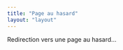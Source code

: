 ```yaml
---
title: "Page au hasard"
layout: "layout"
---
```


<script>
  const base = window.location.pathname.replace(/\\/[^\\/]*$/, '');
  const pages = [
    "chiquita.html",
    "nike-air.html",
    "apple-iphone.html"
  ];
  const randomPage = pages[Math.floor(Math.random() * pages.length)];
  window.location.href = `${base}/${randomPage}`;
</script>

<p>Redirection vers une page au hasard...</p>

